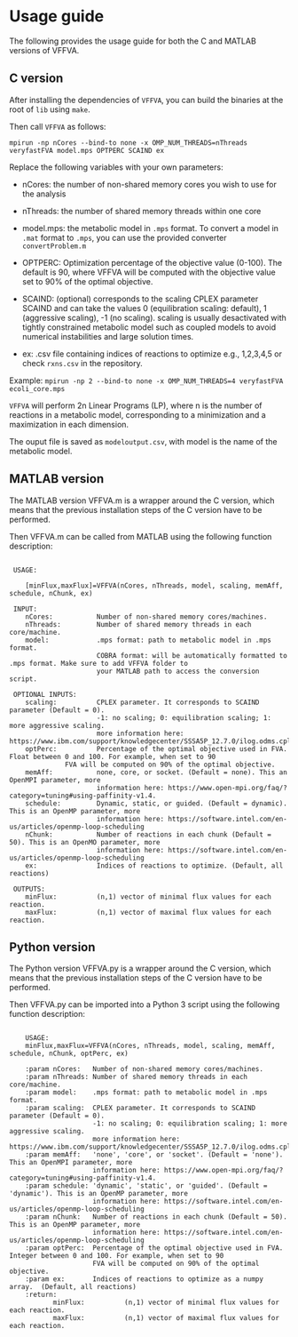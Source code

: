 # Usage guide

The following provides the usage guide for both the C and MATLAB versions of VFFVA.

## C version

After installing the dependencies of `VFFVA`, you can build the binaries at the root of `lib` using `make`.

Then call `VFFVA` as follows:

`mpirun -np nCores --bind-to none -x OMP_NUM_THREADS=nThreads veryfastFVA model.mps OPTPERC SCAIND ex`

Replace the following variables with your own parameters:

+ nCores: the number of non-shared memory cores you wish to use for the analysis

+ nThreads: the number of shared memory threads within one core

+ model.mps: the metabolic model in `.mps` format. To convert a model in `.mat` format to `.mps`, you can use the provided converter `convertProblem.m`

+ OPTPERC: Optimization percentage of the objective value (0-100). The default is 90, where VFFVA will be computed with the objective value set to 90% of the optimal
objective.

+ SCAIND: (optional) corresponds to the scaling CPLEX parameter SCAIND and can take the values 0 (equilibration scaling: default), 1 (aggressive scaling), -1 (no scaling).
scaling is usually desactivated with tightly constrained metabolic model such as coupled models to avoid numerical instabilities and large solution times.

+ ex: .csv file containing indices of reactions to optimize e.g., 1,2,3,4,5 or check `rxns.csv` in the repository.

Example: `mpirun -np 2 --bind-to none -x OMP_NUM_THREADS=4 veryfastFVA ecoli_core.mps`

`VFFVA` will perform 2n Linear Programs (LP), where n is the number of reactions in a metabolic model, corresponding to
a minimization and a maximization in each dimension.

The ouput file is saved as `modeloutput.csv`, with model is the name of the metabolic model.

## MATLAB version

The MATLAB version VFFVA.m is a wrapper around the C version, which means that the previous installation steps of the C version have to be performed.

Then VFFVA.m can be called from MATLAB using the following function description:

```

 USAGE:

    [minFlux,maxFlux]=VFFVA(nCores, nThreads, model, scaling, memAff, schedule, nChunk, ex)

 INPUT:
    nCores:           Number of non-shared memory cores/machines.
    nThreads:         Number of shared memory threads in each core/machine.
    model:            .mps format: path to metabolic model in .mps format.
                      COBRA format: will be automatically formatted to .mps format. Make sure to add VFFVA folder to
                      your MATLAB path to access the conversion script.

 OPTIONAL INPUTS:
    scaling:          CPLEX parameter. It corresponds to SCAIND parameter (Default = 0).
                      -1: no scaling; 0: equilibration scaling; 1: more aggressive scaling.
                      more information here: https://www.ibm.com/support/knowledgecenter/SSSA5P_12.7.0/ilog.odms.cplex.help/CPLEX/Parameters/topics/ScaInd.html.
    optPerc:          Percentage of the optimal objective used in FVA. Float between 0 and 100. For example, when set to 90
		      FVA will be computed on 90% of the optimal objective. 
    memAff:           none, core, or socket. (Default = none). This an OpenMPI parameter, more 
                      information here: https://www.open-mpi.org/faq/?category=tuning#using-paffinity-v1.4.
    schedule:         Dynamic, static, or guided. (Default = dynamic). This is an OpenMP parameter, more
                      information here: https://software.intel.com/en-us/articles/openmp-loop-scheduling
    nChunk:           Number of reactions in each chunk (Default = 50). This is an OpenMO parameter, more
                      information here: https://software.intel.com/en-us/articles/openmp-loop-scheduling
    ex:               Indices of reactions to optimize. (Default, all reactions)

 OUTPUTS:
    minFlux:          (n,1) vector of minimal flux values for each reaction.
    maxFlux:          (n,1) vector of maximal flux values for each reaction.
```
## Python version

The Python version VFFVA.py is a wrapper around the C version, which means that the previous installation steps of the C version have to be performed.

Then VFFVA.py can be imported into a Python 3 script  using the following function description:

```

    USAGE:
    minFlux,maxFlux=VFFVA(nCores, nThreads, model, scaling, memAff, schedule, nChunk, optPerc, ex)

    :param nCores:   Number of non-shared memory cores/machines.
    :param nThreads: Number of shared memory threads in each core/machine.
    :param model:    .mps format: path to metabolic model in .mps format.
    :param scaling:  CPLEX parameter. It corresponds to SCAIND parameter (Default = 0).
                     -1: no scaling; 0: equilibration scaling; 1: more aggressive scaling.
                     more information here: https://www.ibm.com/support/knowledgecenter/SSSA5P_12.7.0/ilog.odms.cplex.help/CPLEX/Parameters/topics/ScaInd.html.
    :param memAff:   'none', 'core', or 'socket'. (Default = 'none'). This an OpenMPI parameter, more
                     information here: https://www.open-mpi.org/faq/?category=tuning#using-paffinity-v1.4.
    :param schedule: 'dynamic', 'static', or 'guided'. (Default = 'dynamic'). This is an OpenMP parameter, more
                     information here: https://software.intel.com/en-us/articles/openmp-loop-scheduling
    :param nChunk:   Number of reactions in each chunk (Default = 50). This is an OpenMP parameter, more
                     information here: https://software.intel.com/en-us/articles/openmp-loop-scheduling
    :param optPerc:  Percentage of the optimal objective used in FVA. Integer between 0 and 100. For example, when set to 90
                     FVA will be computed on 90% of the optimal objective.
    :param ex:       Indices of reactions to optimize as a numpy array.  (Default, all reactions)
    :return:
           minFlux:          (n,1) vector of minimal flux values for each reaction.
           maxFlux:          (n,1) vector of maximal flux values for each reaction.
```
